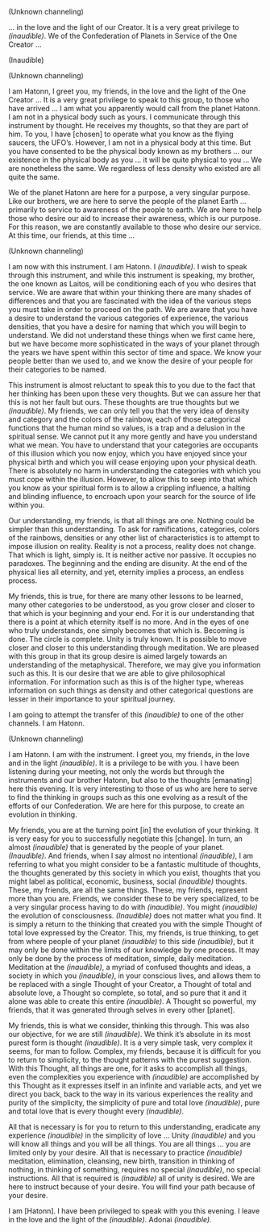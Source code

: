 <p class="channel-type">(Unknown channeling)</p>
<p>… in the love and the light of our Creator. It is a very great privilege to <em>(inaudible)</em>. We of the Confederation of Planets in Service of the One Creator …</p>
<p class="comment">(Inaudible)</p>
<p class="channel-type">(Unknown channeling)</p>
<p>I am Hatonn, I greet you, my friends, in the love and the light of the One Creator … It is a very great privilege to speak to this group, to those who have arrived … I am what you apparently would call from the planet Hatonn. I am not in a physical body such as yours. I communicate through this instrument by thought. He receives my thoughts, so that they are part of him. To you, I have [chosen] to operate what you know as the flying saucers, the UFO’s. However, I am not in a physical body at this time. But you have consented to be the physical body known as my brothers … our existence in the physical body as you … it will be quite physical to you … We are nonetheless the same. We regardless of less density who existed are all quite the same.</p>
<p>We of the planet Hatonn are here for a purpose, a very singular purpose. Like our brothers, we are here to serve the people of the planet Earth … primarily to service to awareness of the people to earth. We are here to help those who desire our aid to increase their awareness, which is our purpose. For this reason, we are constantly available to those who desire our service. At this time, our friends, at this time … </p>
<p class="channel-type">(Unknown channeling)</p>
<p>I am now with this instrument. I am Hatonn. I <em>(inaudible)</em>. I wish to speak through this instrument, and while this instrument is speaking, my brother, the one known as Laitos, will be conditioning each of you who desires that service. We are aware that within your thinking there are many shades of differences and that you are fascinated with the idea of the various steps you must take in order to proceed on the path. We are aware that you have a desire to understand the various categories of experience, the various densities, that you have a desire for naming that which you will begin to understand. We did not understand these things when we first came here, but we have become more sophisticated in the ways of your planet through the years we have spent within this sector of time and space. We know your people better than we used to, and we know the desire of your people for their categories to be named.</p>
<p>This instrument is almost reluctant to speak this to you due to the fact that her thinking has been upon these very thoughts. But we can assure her that this is not her fault but ours. These thoughts are true thoughts but we <em>(inaudible)</em>. My friends, we can only tell you that the very idea of density and category and the colors of the rainbow, each of those categorical functions that the human mind so values, is a trap and a delusion in the spiritual sense. We cannot put it any more gently and have you understand what we mean. You have to understand that your categories are occupants of this illusion which you now enjoy, which you have enjoyed since your physical birth and which you will cease enjoying upon your physical death. There is absolutely no harm in understanding the categories with which you must cope within the illusion. However, to allow this to seep into that which you know as your spiritual form is to allow a crippling influence, a halting and blinding influence, to encroach upon your search for the source of life within you.</p>
<p>Our understanding, my friends, is that all things are one. Nothing could be simpler than this understanding. To ask for ramifications, categories, colors of the rainbows, densities or any other list of characteristics is to attempt to impose illusion on reality. Reality is not a process, reality does not change. That which is light, simply is. It is neither active nor passive. It occupies no paradoxes. The beginning and the ending are disunity. At the end of the physical lies all eternity, and yet, eternity implies a process, an endless process.</p>
<p>My friends, this is true, for there are many other lessons to be learned, many other categories to be understood, as you grow closer and closer to that which is your beginning and your end. For it is our understanding that there is a point at which eternity itself is no more. And in the eyes of one who truly understands, one simply becomes that which is. Becoming is done. The circle is complete. Unity is truly known. It is possible to move closer and closer to this understanding through meditation. We are pleased with this group in that its group desire is aimed largely towards an understanding of the metaphysical. Therefore, we may give you information such as this. It is our desire that we are able to give philosophical information. For information such as this is of the higher type, whereas information on such things as density and other categorical questions are lesser in their importance to your spiritual journey.</p>
<p>I am going to attempt the transfer of this <em>(inaudible)</em> to one of the other channels. I am Hatonn.</p>
<p class="channel-type">(Unknown channeling)</p>
<p>I am Hatonn. I am with the instrument. I greet you, my friends, in the love and in the light <em>(inaudible)</em>. It is a privilege to be with you. I have been listening during your meeting, not only the words but through the instruments and our brother Hatonn, but also to the thoughts [emanating] here this evening. It is very interesting to those of us who are here to serve to find the thinking in groups such as this one evolving as a result of the efforts of our Confederation. We are here for this purpose, to create an evolution in thinking.</p>
<p>My friends, you are at the turning point [in] the evolution of your thinking. It is very easy for you to successfully negotiate this [change]. In turn, an almost <em>(inaudible)</em> that is generated by the people of your planet. <em>(Inaudible)</em>. And friends, when I say almost no intentional <em>(inaudible)</em>, I am referring to what you might consider to be a fantastic multitude of thoughts, the thoughts generated by this society in which you exist, thoughts that you might label as political, economic, business, social <em>(inaudible)</em> thoughts. These, my friends, are all the same things. These, my friends, represent more than you are. Friends, we consider these to be very specialized, to be a very singular process having to do with <em>(inaudible)</em>. You might <em>(inaudible)</em> the evolution of consciousness. <em>(Inaudible)</em> does not matter what you find. It is simply a return to the thinking that created you with the simple Thought of total love expressed by the Creator. This, my friends, is true thinking, to get from where people of your planet <em>(inaudible)</em> to this side <em>(inaudible)</em>, but it may only be done within the limits of our knowledge by one process. It may only be done by the process of meditation, simple, daily meditation. Meditation at the <em>(inaudible)</em>, a myriad of confused thoughts and ideas, a society in which you <em>(inaudible)</em>, in your conscious lives, and allows them to be replaced with a single Thought of your Creator, a Thought of total and absolute love, a Thought so complete, so total, and so pure that it and it alone was able to create this entire <em>(inaudible)</em>. A Thought so powerful, my friends, that it was generated through selves in every other [planet].</p>
<p>My friends, this is what we consider, thinking this through. This was also our objective, for we are still <em>(inaudible)</em>. We think it’s absolute in its most purest form is thought <em>(inaudible)</em>. It is a very simple task, very complex it seems, for man to follow. Complex, my friends, because it is difficult for you to return to simplicity, to the thought patterns with the purest suggestion. With this Thought, all things are one, for it asks to accomplish all things, even the complexities you experience with <em>(inaudible)</em> are accomplished by this Thought as it expresses itself in an infinite and variable acts, and yet we direct you back, back to the way in its various experiences the reality and purity of the simplicity, the simplicity of pure and total love <em>(inaudible)</em>, pure and total love that is every thought every <em>(inaudible)</em>.</p>
<p>All that is necessary is for you to return to this understanding, eradicate any experience <em>(inaudible)</em> in the simplicity of love … Unity <em>(inaudible)</em> and you will know all things and you will be all things. You are all things … you are limited only by your desire. All that is necessary to practice <em>(inaudible)</em> meditation, elimination, cleansing, new birth, transition in thinking of nothing, in thinking of something, requires no special <em>(inaudible)</em>, no special instructions. All that is required is <em>(inaudible)</em> all of unity is desired. We are here to instruct because of your desire. You will find your path because of your desire.</p>
<p>I am [Hatonn]. I have been privileged to speak with you this evening. I leave in the love and the light of the <em>(inaudible)</em>. Adonai <em>(inaudible).</em></p>
